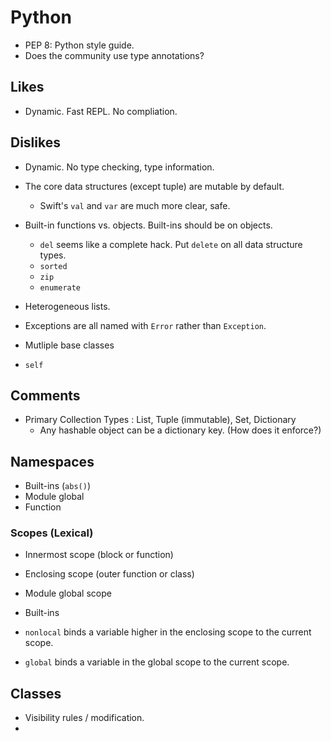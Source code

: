 # Python

* PEP 8: Python style guide.
* Does the community use type annotations?

## Likes

* Dynamic. Fast REPL. No compliation.

## Dislikes

* Dynamic. No type checking, type information.
* The core data structures (except tuple) are mutable by default.
    * Swift's `val` and `var` are much more clear, safe.
* Built-in functions vs. objects. Built-ins should be on objects.
    * `del` seems like a complete hack. Put `delete` on all data structure types.
    * `sorted`
    * `zip`
    * `enumerate`
* Heterogeneous lists.

* Exceptions are all named with `Error` rather than `Exception`.
* Mutliple base classes
* `self`

## Comments

* Primary Collection Types : List, Tuple (immutable), Set, Dictionary
    * Any hashable object can be a dictionary key. (How does it enforce?)

## Namespaces

* Built-ins (`abs()`)
* Module global
* Function

### Scopes (Lexical)

* Innermost scope (block or function)
* Enclosing scope (outer function or class)
* Module global scope
* Built-ins

* `nonlocal` binds a variable higher in the enclosing scope to the current scope.
* `global` binds a variable in the global scope to the current scope.


## Classes

* Visibility rules / modification.
*